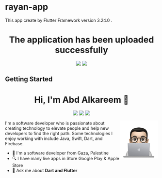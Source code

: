 # rayan-app
This app create by Flutter Framework version 3.24.0 .

<h1 align="center">The application has been uploaded successfully</h1>
<p align="center">
    <a href="https://play.google.com/store/apps/details?id=com.ryan.library.ryanlibrary"><img src="https://kanzalsahra.com/wp-content/uploads/2024/03/google-play.svg"/></a>
    <a href="https://apps.apple.com/de/app/%D8%A7%D9%84%D9%85%D9%83%D8%AA%D8%A8%D8%A9-%D8%A7%D9%84%D8%B9%D8%A7%D9%85%D8%A9/id1613081960"><img src="https://kanzalsahra.com/wp-content/uploads/2024/03/app-store.svg"/></a>
</p>

## Getting Started

<h1 align="center">Hi, I'm Abd Alkareem 👋</h1>
<p align="center">
    <a href="https://www.linkedin.com/in/abd-alkareem-alhaddad-b46bb9232"><img src="https://img.shields.io/badge/linkedin-%230177B5?style=flat&logo=linkedin&logoColor=white"/></a>
    <a href="https://www.instagram.com/abdalkareem.gaza"><img src="https://img.shields.io/badge/instagram-%23E4415F?style=flat&logo=instagram&logoColor=white"/></a>
    <a href="https://wa.me/00970594809641"><img src="https://img.shields.io/badge/Whatsapp-%248c756?style=flat&logo=whatsapp&logoColor=white"/></a>  
</p>


  <img src="https://github.com/A-Alhaddad/A-Alhaddad/blob/main/profile-img.png" align="right" width="25%"/>

I'm a software developer who is passionate about creating technology to elevate people and help new developers to find the right path. Some technologies I enjoy working with include Java, Swift, Dart, and Firebase.

- 🔭 I'm a software developer from Gaza, Palestine
- 🔍 I have many live apps in Store Google Play & Apple Store
- 💬 Ask me about **Dart and Flutter**



[//]: # (This project is a starting point for a Flutter application.)

[//]: # ()
[//]: # (A few resources to get you started if this is your first Flutter project:)

[//]: # ()
[//]: # (- [Lab: Write your first Flutter app]&#40;https://docs.flutter.dev/get-started/codelab&#41;)

[//]: # (- [Cookbook: Useful Flutter samples]&#40;https://docs.flutter.dev/cookbook&#41;)

[//]: # ()
[//]: # (For help getting started with Flutter development, view the)

[//]: # ([online documentation]&#40;https://docs.flutter.dev/&#41;, which offers tutorials,)

[//]: # (samples, guidance on mobile development, and a full API reference.)

